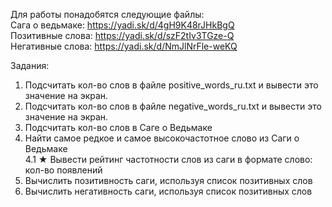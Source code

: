 Для работы понадобятся следующие файлы: \
Сага о ведьмаке: https://yadi.sk/d/4gH9K48rJHkBgQ \
Позитивные слова: https://yadi.sk/d/szF2tIv3TGze-Q \
Негативные слова: https://yadi.sk/d/NmJlNrFle-weKQ

Задания:
1. Подсчитать кол-во слов в файле positive_words_ru.txt и вывести это значение на экран.
2. Подсчитать кол-во слов в файле negative_words_ru.txt и вывести это значение на экран.
3. Подсчитать кол-во слов в Саге о Ведьмаке
4. Найти самое редкое и самое высокочастотное слово из Саги о Ведьмаке \
4.1 ★ Вывести рейтинг частотности слов из саги в формате слово: кол-во появлений
5. Вычислить позитивность саги, используя список позитивных слов
6. Вычислить негативность саги, используя список позитивных слов
